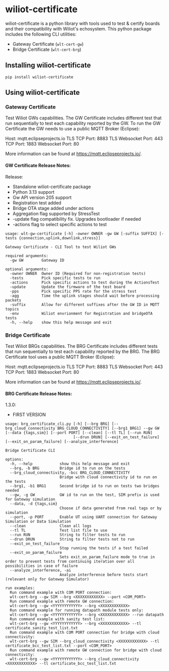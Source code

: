 # wiliot-certificate

<!-- Description -->
wiliot-certificate is a python library with tools used to test & certify boards and their compatibility with Wiliot's echosystem.
This python package includes the following CLI utilities:
 - Gateway Certificate (`wlt-cert-gw`)
 - Bridge Certificate (`wlt-cert-brg`)

## Installing wiliot-certificate
````commandline
pip install wiliot-certificate
````

## Using wiliot-certificate
### Gateway Certificate
Test Wiliot GWs capabilities.
The GW Certificate includes different test that run sequentially to test each capability reported by the GW.
To run the GW Certificate the GW needs to use a public MQTT Broker (Eclipse):

Host:	mqtt.eclipseprojects.io
TLS TCP Port:	8883
TLS Websocket Port:	443
TCP Port:	1883
Websocket Port:	80

More information can be found at https://mqtt.eclipseprojects.io/.

#### GW Certificate Release Notes:
Release:
 - Standalone wiliot-certificate package
 - Python 3.13 support
 - Gw API version 205 support
 - Registration test added
 - Bridge OTA stage added under actions
 - Aggregation flag supported by StressTest
 - -update flag compatibility fix. Upgrades bootloader if needed
 - -actions flag to select specific actions to test

```
usage: wlt-gw-certificate [-h] -owner OWNER -gw GW [-suffix SUFFIX] [-tests {connection,uplink,downlink,stress}]

Gateway Certificate - CLI Tool to test Wiliot GWs

required arguments:
  -gw GW        Gateway ID

optional arguments:
  -owner OWNER  Owner ID (Required for non-registration tests)
  -tests        Pick specific tests to run
  -actions      Pick specific actions to test during the ActionsTest
  -update       Update the firmware of the test board
  -pps          Pick specific PPS rate for the stress test
  -agg          Time the uplink stages should wait before processing packets
  -suffix       Allow for different suffixes after the GW ID in MQTT topics
  -env          Wiliot envrionment for Registration and bridgeOTA tests
  -h, --help    show this help message and exit
  ```

### Bridge Certificate
Test Wiliot BRGs capabilities.
The BRG Certificate includes different tests that run sequentially to test each capability reported by the BRG.
The BRG Certificate tool uses a public MQTT Broker (Eclipse):

Host:	mqtt.eclipseprojects.io
TLS TCP Port:	8883
TLS Websocket Port:	443
TCP Port:	1883
Websocket Port:	80

More information can be found at https://mqtt.eclipseprojects.io/.

#### BRG Certificate Release Notes:
1.3.0:
 - FIRST VERSION

```
usage: brg_certificate_cli.py [-h] [--brg BRG] [--brg_cloud_connectivity BRG_CLOUD_CONNECTIVITY] [--brg1 BRG1] --gw GW [--data {tags,sim}] [--port PORT] [--clean] [--tl TL] [--run RUN]
                              [--drun DRUN] [--exit_on_test_failure] [--exit_on_param_failure] [--analyze_interference]

Bridge Certificate CLI

options:
  -h, --help            show this help message and exit
  --brg, -b BRG         Bridge id to run on the tests
  --brg_cloud_connectivity, -bcc BRG_CLOUD_CONNECTIVITY
                        Bridge with cloud connectivity id to run on the tests
  --brg1, -b1 BRG1      Second bridge id to run on tests two bridges needed
  --gw, -g GW           GW id to run on the test, SIM prefix is used for Gateway simulation
  --data, -d {tags,sim}
                        Choose if data generated from real tags or by simulation
  --port, -p PORT       Enable UT using UART connection for Gateway Simulation or Data Simulation
  --clean               Clean all logs
  --tl TL               Test list file to use
  --run RUN             String to filter tests to run
  --drun DRUN           String to filter tests not to run
  --exit_on_test_failure
                        Stop running the tests if a test failed
  --exit_on_param_failure
                        Sets exit_on_param_failure mode to true in order to prevent tests from continuing iteration over all possibilities in case of failure
  --analyze_interference, -ai
                        Analyze interference before tests start (relevant only for Gateway Simulator)

run examples:
  Run command example with COM PORT connection:
  wlt-cert-brg --gw SIM --brg <XXXXXXXXXXXX> --port <COM_PORT>
  Run command example with remote GW connection:
  wlt-cert-brg --gw <YYYYYYYYYYYY> --brg <XXXXXXXXXXXX>
  Run command example for running datapath module tests only:
  wlt-cert-brg --gw <YYYYYYYYYYYY> --brg <XXXXXXXXXXXX> --run datapath
  Run command example with sanity test list:
  wlt-cert-brg --gw <YYYYYYYYYYYY> --brg <XXXXXXXXXXXX> --tl certificate_sanity_test_list.txt
  Run command example with COM PORT connection for bridge with cloud connectivity:
  wlt-cert-brg --gw SIM --brg_cloud_connectivity <XXXXXXXXXXXX> --tl certificate_bcc_test_list.txt --port <COM_PORT>
  Run command example with remote GW connection for bridge with cloud connectivity:
  wlt-cert-brg --gw <YYYYYYYYYYYY> --brg_cloud_connectivity <XXXXXXXXXXXX> --tl certificate_bcc_test_list.txt
  ```